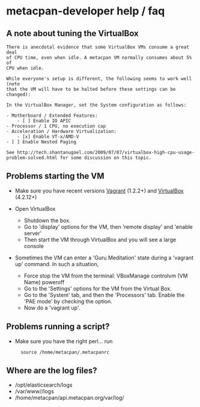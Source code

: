 # metacpan-developer help / faq

## A note about tuning the VirtualBox

    There is anecdotal evidence that some VirtualBox VMs consume a great deal
    of CPU time, even when idle. A metacpan VM normally consumes about 5% of
    CPU when idle.

    While everyone's setup is different, the following seems to work well (note
    that the VM will have to be halted before these settings can be changed):

    In the VirtualBox Manager, set the System configuration as follows:

    - Motherboard / Extended Features:
        - [ ] Enable IO APIC
    - Processor / 1 CPU, no execution cap
    - Acceleration / Hardware Virtualization:
        - [x] Enable VT-x/AMD-V
	- [ ] Enable Nested Paging

    See http://tech.shantanugoel.com/2009/07/07/virtualbox-high-cpu-usage-problem-solved.html for some discussion on this topic.

## Problems starting the VM

- Make sure you have recent versions [Vagrant](http://www.vagrantup.com/downloads.html) (1.2.2+) and [VirtualBox](https://www.virtualbox.org/wiki/Downloads) (4.2.12+)

- Open VirtualBox
	- Shutdown the box.
	- Go to 'display' options for the VM, then 'remote display' and 'enable server'
	- Then start the VM through VirtualBox and you will see a large console

- Sometimes the VM can enter a 'Guru Meditation' state during a 'vagrant up' command. In such a situation,
	- Force stop the VM from the terminal: VBoxManage controlvm (VM Name) poweroff
	- Go to the 'Settings' options for the VM from the Virtual Box.
	- Go to the 'System' tab, and then the 'Processors' tab. Enable the 'PAE mode' by checking the option.
	- Now do a 'vagrant up'.

## Problems running a script?

- Make sure you have the right perl... run

		source /home/metacpan/.metacpanrc

## Where are the log files?

- /opt/elasticsearch/logs
- /var/www/<site>/logs
- /home/metacpan/api.metacpan.org/var/log/
